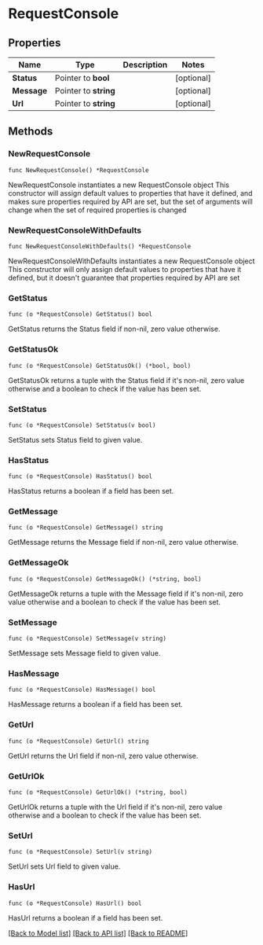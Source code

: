 # RequestConsole

## Properties

Name | Type | Description | Notes
------------ | ------------- | ------------- | -------------
**Status** | Pointer to **bool** |  | [optional] 
**Message** | Pointer to **string** |  | [optional] 
**Url** | Pointer to **string** |  | [optional] 

## Methods

### NewRequestConsole

`func NewRequestConsole() *RequestConsole`

NewRequestConsole instantiates a new RequestConsole object
This constructor will assign default values to properties that have it defined,
and makes sure properties required by API are set, but the set of arguments
will change when the set of required properties is changed

### NewRequestConsoleWithDefaults

`func NewRequestConsoleWithDefaults() *RequestConsole`

NewRequestConsoleWithDefaults instantiates a new RequestConsole object
This constructor will only assign default values to properties that have it defined,
but it doesn't guarantee that properties required by API are set

### GetStatus

`func (o *RequestConsole) GetStatus() bool`

GetStatus returns the Status field if non-nil, zero value otherwise.

### GetStatusOk

`func (o *RequestConsole) GetStatusOk() (*bool, bool)`

GetStatusOk returns a tuple with the Status field if it's non-nil, zero value otherwise
and a boolean to check if the value has been set.

### SetStatus

`func (o *RequestConsole) SetStatus(v bool)`

SetStatus sets Status field to given value.

### HasStatus

`func (o *RequestConsole) HasStatus() bool`

HasStatus returns a boolean if a field has been set.

### GetMessage

`func (o *RequestConsole) GetMessage() string`

GetMessage returns the Message field if non-nil, zero value otherwise.

### GetMessageOk

`func (o *RequestConsole) GetMessageOk() (*string, bool)`

GetMessageOk returns a tuple with the Message field if it's non-nil, zero value otherwise
and a boolean to check if the value has been set.

### SetMessage

`func (o *RequestConsole) SetMessage(v string)`

SetMessage sets Message field to given value.

### HasMessage

`func (o *RequestConsole) HasMessage() bool`

HasMessage returns a boolean if a field has been set.

### GetUrl

`func (o *RequestConsole) GetUrl() string`

GetUrl returns the Url field if non-nil, zero value otherwise.

### GetUrlOk

`func (o *RequestConsole) GetUrlOk() (*string, bool)`

GetUrlOk returns a tuple with the Url field if it's non-nil, zero value otherwise
and a boolean to check if the value has been set.

### SetUrl

`func (o *RequestConsole) SetUrl(v string)`

SetUrl sets Url field to given value.

### HasUrl

`func (o *RequestConsole) HasUrl() bool`

HasUrl returns a boolean if a field has been set.


[[Back to Model list]](../README.md#documentation-for-models) [[Back to API list]](../README.md#documentation-for-api-endpoints) [[Back to README]](../README.md)


